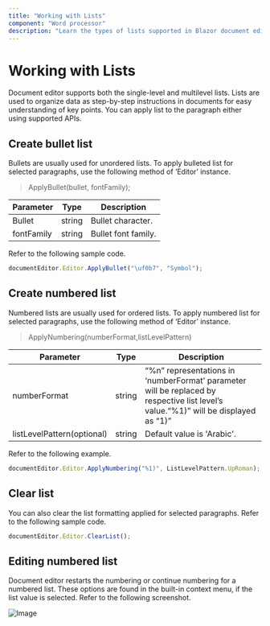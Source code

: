 ```yaml
---
title: "Working with Lists"
component: "Word processor"
description: "Learn the types of lists supported in Blazor document editor and how to apply or clear it for selected contents."
---
```


# Working with Lists

Document editor supports both the single-level and multilevel lists. Lists are used to organize data as step-by-step instructions in documents for easy understanding of key points. You can apply list to the paragraph either using supported APIs.

## Create bullet list

Bullets are usually used for unordered lists. To apply bulleted list for selected paragraphs, use the following method of ‘Editor’ instance.

> ApplyBullet(bullet, fontFamily);

|Parameter|Type|Description|
|---------|----|-----------|
|Bullet|string|Bullet character.|
|fontFamily|string|Bullet font family.|

Refer to the following sample code.

```javascript
documentEditor.Editor.ApplyBullet("\uf0b7", "Symbol");
```

## Create numbered list

Numbered lists are usually used for ordered lists. To apply numbered list for selected paragraphs, use the following method of ‘Editor’ instance.

> ApplyNumbering(numberFormat,listLevelPattern)

|Parameter|Type|Description|
|---------|----|-----------|
|numberFormat|string|“%n” representations in ‘numberFormat’ parameter will be replaced by respective list level’s value.“%1)” will be displayed as “1)”|
|listLevelPattern(optional)|string|Default value is 'Arabic'.|

Refer to the following example.

```javascript
documentEditor.Editor.ApplyNumbering("%1)", ListLevelPattern.UpRoman);
```

## Clear list

You can also clear the list formatting applied for selected paragraphs. Refer to the following sample code.

```javascript
documentEditor.Editor.ClearList();
```

## Editing numbered list

Document editor restarts the numbering or continue numbering for a numbered list. These options are found in the built-in context menu, if the list value is selected. Refer to the following screenshot.

![Image](images/list.jpeg)
